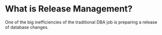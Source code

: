 # What is Release Management?
One of the big inefficiencies of the traditional DBA job is preparing a release of database changes. 